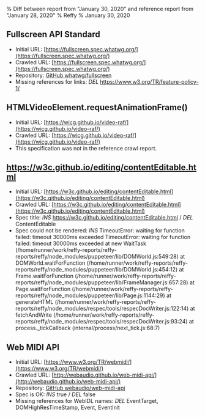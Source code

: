 % Diff between report from "January 30, 2020" and reference report from "January 28, 2020"
% Reffy
% January 30, 2020

## Fullscreen API Standard

- Initial URL: [https://fullscreen.spec.whatwg.org/](https://fullscreen.spec.whatwg.org/)
- Crawled URL: [https://fullscreen.spec.whatwg.org/](https://fullscreen.spec.whatwg.org/)
- Repository: [GitHub whatwg/fullscreen](https://github.com/whatwg/fullscreen)
- Missing references for links: *DEL* https://www.w3.org/TR/feature-policy-1/


## HTMLVideoElement.requestAnimationFrame()

- Initial URL: [https://wicg.github.io/video-raf/](https://wicg.github.io/video-raf/)
- Crawled URL: [https://wicg.github.io/video-raf/](https://wicg.github.io/video-raf/)
- This specification was not in the reference crawl report.


## https://w3c.github.io/editing/contentEditable.html

- Initial URL: [https://w3c.github.io/editing/contentEditable.html](https://w3c.github.io/editing/contentEditable.html)
- Crawled URL: [https://w3c.github.io/editing/contentEditable.html](https://w3c.github.io/editing/contentEditable.html)
- Spec title: *INS* https://w3c.github.io/editing/contentEditable.html / *DEL* ContentEditable
- Spec could not be rendered: *INS* TimeoutError: waiting for function failed: timeout 30000ms exceeded TimeoutError: waiting for function failed: timeout 30000ms exceeded
    at new WaitTask (/home/runner/work/reffy-reports/reffy-reports/reffy/node_modules/puppeteer/lib/DOMWorld.js:549:28)
    at DOMWorld.waitForFunction (/home/runner/work/reffy-reports/reffy-reports/reffy/node_modules/puppeteer/lib/DOMWorld.js:454:12)
    at Frame.waitForFunction (/home/runner/work/reffy-reports/reffy-reports/reffy/node_modules/puppeteer/lib/FrameManager.js:657:28)
    at Page.waitForFunction (/home/runner/work/reffy-reports/reffy-reports/reffy/node_modules/puppeteer/lib/Page.js:1144:29)
    at generateHTML (/home/runner/work/reffy-reports/reffy-reports/reffy/node_modules/respec/tools/respecDocWriter.js:122:14)
    at fetchAndWrite (/home/runner/work/reffy-reports/reffy-reports/reffy/node_modules/respec/tools/respecDocWriter.js:93:24)
    at process._tickCallback (internal/process/next_tick.js:68:7)


## Web MIDI API

- Initial URL: [https://www.w3.org/TR/webmidi/](https://www.w3.org/TR/webmidi/)
- Crawled URL: [http://webaudio.github.io/web-midi-api/](http://webaudio.github.io/web-midi-api/)
- Repository: [GitHub webaudio/web-midi-api](https://github.com/webaudio/web-midi-api)
- Spec is OK: *INS* true / *DEL* false
- Missing references for WebIDL names: *DEL* EventTarget, DOMHighResTimeStamp, Event, EventInit


